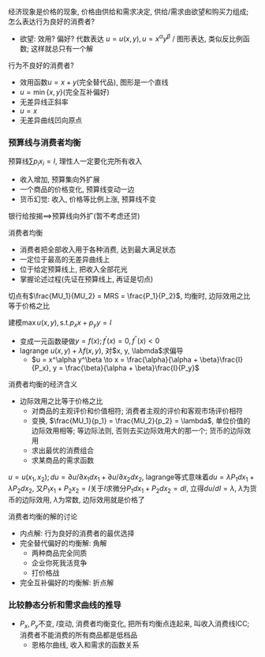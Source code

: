 经济现象是价格的现象, 价格由供给和需求决定, 供给/需求由欲望和购买力组成; 怎么表达行为良好的消费者?
- 欲望: 效用? 偏好? 代数表达 $u = u(x, y), u = x^\alpha y^\beta$ / 图形表达, 类似反比例函数; 这样就总只有一个解

行为不良好的消费者?
- 效用函数$u = x + y$(完全替代品), 图形是一个直线
- $u = \min\{x, y\}$(完全互补偏好)
- 无差异线正斜率
- $u = x$
- 无差异曲线凹向原点

### 预算线与消费者均衡

预算线$\sum p_ix_i = I$, 理性人一定要化完所有收入
- 收入增加, 预算集向外扩展
- 一个商品的价格变化, 预算线变动一边
- 货币幻觉: 收入, 价格等比例上涨, 预算线不变

银行给按揭==>预算线向外扩(暂不考虑还贷)

消费者均衡
- 消费者把全部收入用于各种消费, 达到最大满足状态
- 一定位于最高的无差异曲线上
- 位于给定预算线上, 把收入全部花光
- 掌握论述过程(先证在预算线上, 再证是切点)

切点有$\frac{MU_1}{MU_2} = MRS = \frac{P_1}{P_2}$, 均衡时, 边际效用之比等于价格之比

建模$\max u(x, y), \mbox{s.t.} p_x x + p_y y = I$

- 变成一元函数硬做$y = f(x); f^{'}(x) = 0, f^{''}(x) < 0$
- lagrange $u(x, y) + \lambda f(x, y)$, 对$x, y, \labmda$求偏导
    - $u = x^\alpha y^\beta \to x = \frac{\alpha}{\alpha + \beta}\frac{I}{P_x}, y = \frac{\beta}{\alpha + \beta}\frac{I}{P_y}$

消费者均衡的经济含义
- 边际效用之比等于价格之比
    - 对商品的主观评价和价值相符; 消费者主观的评价和客观市场评价相符
    - 变换, $\frac{MU_1}{p_1} = \frac{MU_2}{p_2} = \lambda$, 单位价值的边际效用相等; 等边际法则, 否则去买边际效用大的那一个; 货币的边际效用
    - 求出最优的消费组合
    - 求某商品的需求函数

$u = u(x_1, x_2); du = \partial u / \partial x_1 dx_1 + \partial u / \partial x_2 dx_2$, lagrange等式意味着$du = \lambda P_1 dx_1 + \lambda P_2 dx_2$, 又$P_1 x_1 + P_2 x_2 = I$关于$I$求微分$P_1 dx_1 + P_2 dx_2 = dI$, 立得$du / dI = \lambda$, $\lambda$为货币的边际效用, $\lambda$为常数, 边际效用就是价格了

消费者均衡的解的讨论
- 内点解: 行为良好的消费者的最优选择
- 完全替代偏好的均衡解: 角解
    - 两种商品完全同质
    - 企业你死我活竞争
    - 打价格战
- 完全互补偏好的均衡解: 折点解

### 比较静态分析和需求曲线的推导

- $P_x, P_y$不变, $I$变动, 消费者均衡变化, 把所有均衡点连起来, 叫收入消费线ICC; 消费者不能消费的所有商品都是低档品
    - 恩格尔曲线, 收入和需求的函数关系
